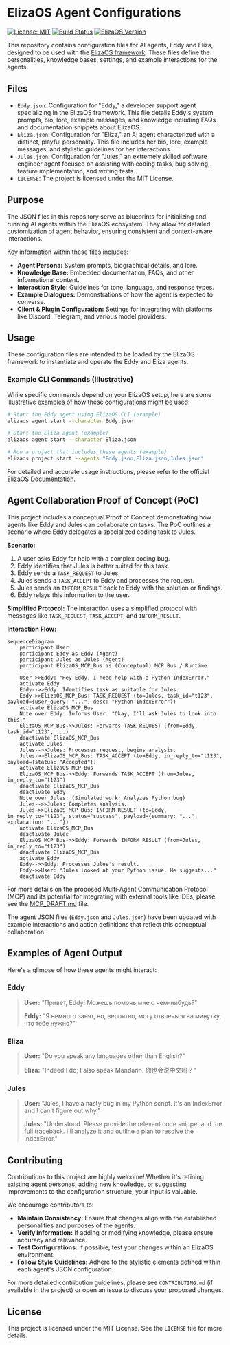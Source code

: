 # ElizaOS Agent Configurations

[![License: MIT](https://img.shields.io/badge/License-MIT-yellow.svg)](https://opensource.org/licenses/MIT)
[![Build Status](https://img.shields.io/badge/build-passing-brightgreen)](https://github.com/example/elizaos-agents/actions) <!-- Placeholder -->
[![ElizaOS Version](https://img.shields.io/badge/ElizaOS-v2.0-blue)](https://eliza.how/docs) <!-- Placeholder -->

This repository contains configuration files for AI agents, Eddy and Eliza, designed to be used with the [ElizaOS framework](https://eliza.how/docs). <!-- Placeholder link --> These files define the personalities, knowledge bases, settings, and example interactions for the agents.

## Files

-   `Eddy.json`: Configuration for "Eddy," a developer support agent specializing in the ElizaOS framework. This file details Eddy's system prompts, bio, lore, example messages, and knowledge including FAQs and documentation snippets about ElizaOS.
-   `Eliza.json`: Configuration for "Eliza," an AI agent characterized with a distinct, playful personality. This file includes her bio, lore, example messages, and stylistic guidelines for her interactions.
-   `Jules.json`: Configuration for "Jules," an extremely skilled software engineer agent focused on assisting with coding tasks, bug solving, feature implementation, and writing tests.
-   `LICENSE`: The project is licensed under the MIT License.

## Purpose

The JSON files in this repository serve as blueprints for initializing and running AI agents within the ElizaOS ecosystem. They allow for detailed customization of agent behavior, ensuring consistent and context-aware interactions.

Key information within these files includes:
*   **Agent Persona:** System prompts, biographical details, and lore.
*   **Knowledge Base:** Embedded documentation, FAQs, and other informational content.
*   **Interaction Style:** Guidelines for tone, language, and response types.
*   **Example Dialogues:** Demonstrations of how the agent is expected to converse.
*   **Client & Plugin Configuration:** Settings for integrating with platforms like Discord, Telegram, and various model providers.

## Usage

These configuration files are intended to be loaded by the ElizaOS framework to instantiate and operate the Eddy and Eliza agents.

### Example CLI Commands (Illustrative)

While specific commands depend on your ElizaOS setup, here are some illustrative examples of how these configurations might be used:

```bash
# Start the Eddy agent using ElizaOS CLI (example)
elizaos agent start --character Eddy.json

# Start the Eliza agent (example)
elizaos agent start --character Eliza.json

# Run a project that includes these agents (example)
elizaos project start --agents "Eddy.json,Eliza.json,Jules.json"
```

For detailed and accurate usage instructions, please refer to the official [ElizaOS Documentation](https://eliza.how/docs/quickstart). <!-- Placeholder link -->

## Agent Collaboration Proof of Concept (PoC)

This project includes a conceptual Proof of Concept demonstrating how agents like Eddy and Jules can collaborate on tasks. The PoC outlines a scenario where Eddy delegates a specialized coding task to Jules.

**Scenario:**
1. A user asks Eddy for help with a complex coding bug.
2. Eddy identifies that Jules is better suited for this task.
3. Eddy sends a `TASK_REQUEST` to Jules.
4. Jules sends a `TASK_ACCEPT` to Eddy and processes the request.
5. Jules sends an `INFORM_RESULT` back to Eddy with the solution or findings.
6. Eddy relays this information to the user.

**Simplified Protocol:**
The interaction uses a simplified protocol with messages like `TASK_REQUEST`, `TASK_ACCEPT`, and `INFORM_RESULT`.

**Interaction Flow:**
```mermaid
sequenceDiagram
    participant User
    participant Eddy as Eddy (Agent)
    participant Jules as Jules (Agent)
    participant ElizaOS_MCP_Bus as (Conceptual) MCP Bus / Runtime

    User->>Eddy: "Hey Eddy, I need help with a Python IndexError."
    activate Eddy
    Eddy-->>Eddy: Identifies task as suitable for Jules.
    Eddy->>ElizaOS_MCP_Bus: TASK_REQUEST (to=Jules, task_id="t123", payload={user_query: "...", desc: "Python IndexError"})
    activate ElizaOS_MCP_Bus
    Note over Eddy: Informs User: "Okay, I'll ask Jules to look into this."
    ElizaOS_MCP_Bus->>Jules: Forwards TASK_REQUEST (from=Eddy, task_id="t123", ...)
    deactivate ElizaOS_MCP_Bus
    activate Jules
    Jules-->>Jules: Processes request, begins analysis.
    Jules->>ElizaOS_MCP_Bus: TASK_ACCEPT (to=Eddy, in_reply_to="t123", payload={status: "Accepted"})
    activate ElizaOS_MCP_Bus
    ElizaOS_MCP_Bus->>Eddy: Forwards TASK_ACCEPT (from=Jules, in_reply_to="t123")
    deactivate ElizaOS_MCP_Bus
    deactivate Eddy
    Note over Jules: (Simulated work: Analyzes Python bug)
    Jules-->>Jules: Completes analysis.
    Jules->>ElizaOS_MCP_Bus: INFORM_RESULT (to=Eddy, in_reply_to="t123", status="success", payload={summary: "...", explanation: "..."})
    activate ElizaOS_MCP_Bus
    deactivate Jules
    ElizaOS_MCP_Bus->>Eddy: Forwards INFORM_RESULT (from=Jules, in_reply_to="t123")
    deactivate ElizaOS_MCP_Bus
    activate Eddy
    Eddy-->>Eddy: Processes Jules's result.
    Eddy->>User: "Jules looked at your Python issue. He suggests..."
    deactivate Eddy
```

For more details on the proposed Multi-Agent Communication Protocol (MCP) and its potential for integrating with external tools like IDEs, please see the [MCP_DRAFT.md](MCP_DRAFT.md) file.

The agent JSON files (`Eddy.json` and `Jules.json`) have been updated with example interactions and action definitions that reflect this conceptual collaboration.

## Examples of Agent Output

Here's a glimpse of how these agents might interact:

### Eddy

> **User:** "Привет, Eddy! Можешь помочь мне с чем-нибудь?"
>
> **Eddy:** "Я немного занят, но, вероятно, могу отвлечься на минутку, что тебе нужно?"

### Eliza

> **User:** "Do you speak any languages other than English?"
>
> **Eliza:** "Indeed I do; I also speak Mandarin. 你也会说中文吗？"

### Jules

> **User:** "Jules, I have a nasty bug in my Python script. It's an IndexError and I can't figure out why."
>
> **Jules:** "Understood. Please provide the relevant code snippet and the full traceback. I'll analyze it and outline a plan to resolve the IndexError."

## Contributing

Contributions to this project are highly welcome! Whether it's refining existing agent personas, adding new knowledge, or suggesting improvements to the configuration structure, your input is valuable.

We encourage contributors to:
*   **Maintain Consistency:** Ensure that changes align with the established personalities and purposes of the agents.
*   **Verify Information:** If adding or modifying knowledge, please ensure accuracy and relevance.
*   **Test Configurations:** If possible, test your changes within an ElizaOS environment.
*   **Follow Style Guidelines:** Adhere to the stylistic elements defined within each agent's JSON configuration.

For more detailed contribution guidelines, please see `CONTRIBUTING.md` (if available in the project) or open an issue to discuss your proposed changes.

## License

This project is licensed under the MIT License. See the `LICENSE` file for more details.
